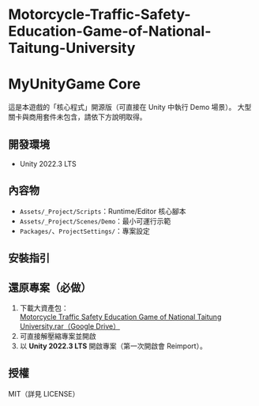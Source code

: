 # Motorcycle-Traffic-Safety-Education-Game-of-National-Taitung-University
# MyUnityGame Core

這是本遊戲的「核心程式」開源版（可直接在 Unity 中執行 Demo 場景）。
大型關卡與商用套件未包含，請依下方說明取得。

## 開發環境
- Unity 2022.3 LTS

## 內容物
- `Assets/_Project/Scripts`：Runtime/Editor 核心腳本
- `Assets/_Project/Scenes/Demo`：最小可運行示範
- `Packages/`、`ProjectSettings/`：專案設定

## 安裝指引
## 還原專案（必做）
1. 下載大資產包：  
   [Motorcycle Traffic Safety Education Game of National Taitung University.rar（Google Drive）](https://drive.google.com/uc?export=download&id=1-gBVfEMvmPY-UCy94kX8Jw1DKJONyNW6)
2. 可直接解壓縮專案並開啟
3. 以 **Unity 2022.3 LTS** 開啟專案（第一次開啟會 Reimport）。

## 授權
MIT（詳見 LICENSE）
